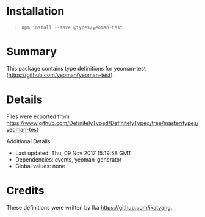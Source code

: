 # Installation
> `npm install --save @types/yeoman-test`

# Summary
This package contains type definitions for yeoman-test (https://github.com/yeoman/yeoman-test).

# Details
Files were exported from https://www.github.com/DefinitelyTyped/DefinitelyTyped/tree/master/types/yeoman-test

Additional Details
 * Last updated: Thu, 09 Nov 2017 15:19:58 GMT
 * Dependencies: events, yeoman-generator
 * Global values: none

# Credits
These definitions were written by Ika <https://github.com/ikatyang>.

